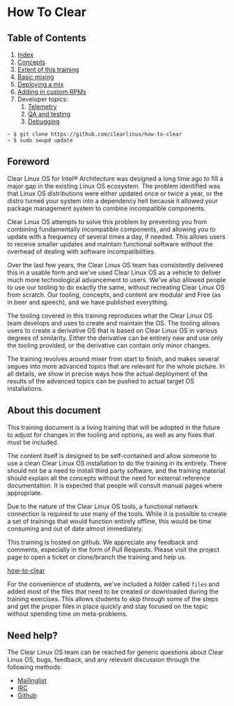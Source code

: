
How To Clear
============

## Table of Contents

 1.  [Index](01-index.md)
 2.  [Concepts](02-concepts.md)
 3.  [Extent of this training](03-scope.md)
 4.  [Basic mixing](04-mixing.md)
 5.  [Deploying a mix](05-deploying.md)
 6.  [Adding in custom RPMs](06-rpms.md)
 7.  Developer topics:
     1.  [Telemetry](07-1-telemetry.md)
     2.  [QA and testing](07-2-qa-testing.md)
     3.  [Debugging](07-3-debugging.md)

```
~ $ git clone https://github.com/clearlinux/how-to-clear
~ $ sudo swupd update
```

## Foreword

Clear Linux OS for Intel® Architecture was designed a long time ago
to fill a major gap in the existing Linux OS ecosystem. The problem
identified was that Linux OS distributions were either updated once
or twice a year, or the distro turned your system into a dependency
hell because it allowed your package management system to combine
incompatible components.

Clear Linux OS attempts to solve this problem by preventing you from
combining fundamentally incompatible components, and allowing you to
update with a frequency of several times a day, if needed. This allows
users to receive smaller updates and maintain functional software
without the overhead of dealing with software incompatibilities.

Over the last few years, the Clear Linux OS team has consistently
delivered this in a usable form and we've used Clear Linux OS as
a vehicle to deliver much more technological advancement to users.
We've also allowed people to use our tooling to do exactly the same,
without recreating Clear Linux OS from scratch. Our tooling, concepts,
and content are modular and Free (as in beer and speech), and we have
published everything.

The tooling covered in this training reproduces what the Clear Linux
OS team develops and uses to create and maintain the OS. The tooling
allows users to create a derivative OS that is based on Clear Linux
OS in various degrees of similarity. Either the derivative can be
entirely new and use only the tooling provided, or the derivative
can contain only minor changes.

The training revolves around mixer from start to finish, and makes
several segues into more advanced topics that are relevant for the
whole picture. In all details, we show in precise ways how the actual
deployment of the results of the advanced topics can be pushed to
actual target OS installations.

## About this document

This training document is a living training that will be adopted in
the future to adjust for changes in the tooling and options, as well
as any fixes that must be included.

The content itself is designed to be self-contained and allow someone
to use a clean Clear Linux OS installation to do the training in its
entirety. There should not be a need to install third party software,
and the training material should explain all the concepts without
the need for external reference documentation. It is expected that
people will consult manual pages where appropriate.

Due to the nature of the Clear Linux OS tools, a functional network
connection is required to use many of the tools. While it is possible
to create a set of trainings that would function entirely offline,
this would be time consuming and out of date almost immediately.

This training is hosted on github. We appreciate any feedback and
comments, especially in the form of Pull Requests. Please visit the
project page to open a ticket or clone/branch the training and help us.

[how-to-clear](https://github.com/clearlinux/how-to-clear/)

For the convenience of students, we've included a folder called `files`
and added most of the files that need to be created or downloaded
during the training exercises. This allows students to skip through
some of the steps and get the proper files in place quickly and stay
focused on the topic without spending time on meta-problems.

## Need help?

The Clear Linux OS team can be reached for generic questions about
Clear Linux OS, bugs, feedback, and any relevant discussion through
the following methods:

* [Mailinglist](https://lists.clearlinux.org/mailman/listinfo/dev)
* [IRC](http://webchat.freenode.net?channels=%23clearlinux)
* [Github](https://github.com/clearlinux/distribution)
